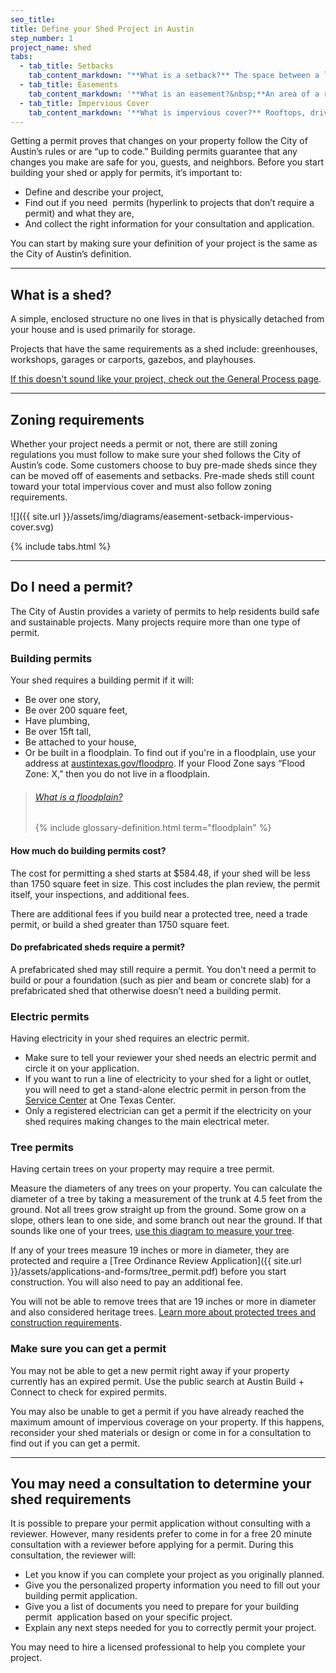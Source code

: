 ```yaml
---
seo_title: 
title: Define your Shed Project in Austin
step_number: 1
project_name: shed
tabs:
  - tab_title: Setbacks
    tab_content_markdown: "**What is a setback?** The space between a lot's border and the area where a building can be built. Setbacks typically cannot have anything built on them. If your shed will be less than 15 feet tall, then you must keep 5 feet from both your side and rear property lines clear. You may not build within these spaces. If you shed will be more than 15 feet tall, then you must keep 10 feet from your rear property line clear and 5 feet from your side property line clear, and you may not build within these spaces. There is also a 25 foot setback from your front property line. [Learn more about setbacks](/resources/glossary/setback)."
  - tab_title: Easements
    tab_content_markdown: '**What is an easement?&nbsp;**An area of a resident’s property that can be used, built on or changed by a government entity or neighbor. You may not build on any easements on your property. The city will need to access any easements on your lot. You may be fined or asked to demolish your deck if you choose to build it on an easement[Learn more about easements](/resources/glossary/easement).'
  - tab_title: Impervious Cover
    tab_content_markdown: '**What is impervious cover?** Rooftops, driveways, parking lots, and other man-made or stone surfaces that keep water from being absorbed into the ground. If you do not live in a floodplain, your impervious cover cannot exceed 45% of your property. If you do live in a floodplain, your impervious cover cannot exceed 10% of your property. Impervious cover restrictions are in place to make sure a significant amount of water is making it back into the soil and to prevent flooding. [Learn more about impervious cover](/resources/glossary/impervious-cover).'
---
```



Getting a permit proves that changes on your property follow the City of Austin’s rules or are “up to code.” Building permits guarantee that any changes you make are safe for you, guests, and neighbors. Before you start building your shed or apply for permits, it’s important to:

* Define and describe your project,
* Find out if you need &nbsp;permits (hyperlink to projects that don’t require a permit) and what they are,
* And collect the right information for your consultation and application.

You can start by making sure your definition of your project is the same as the City of Austin’s definition.

---

## What is a shed?

A simple, enclosed structure no one lives in that is physically detached from your house and is used primarily for storage.

Projects that have the same requirements as a shed include: greenhouses, workshops, garages or carports, gazebos, and playhouses.

[If this doesn't sound like your project, check out the General Process page](/projects/general-process).&nbsp;

---

## Zoning requirements

Whether your project needs a permit or not, there are still zoning regulations you must follow to make sure your shed follows the City of Austin’s code. Some customers choose to buy pre-made sheds since they can be moved off of easements and setbacks. Pre-made sheds still count toward your total impervious cover and must also follow zoning requirements. &nbsp;

![]({{ site.url }}/assets/img/diagrams/easement-setback-impervious-cover.svg)

{% include tabs.html %}

---

## Do I need a permit?

The City of Austin provides a variety of permits to help residents build safe and sustainable projects. Many projects require more than one type of permit.

### Building permits

Your shed requires a building permit if it will:

* Be over one story,
* Be over 200 square feet,
* Have plumbing,
* Be over 15ft tall,
* Be attached to your house,
* Or be built in a floodplain. To find out if you're in a floodplain, use your address at [austintexas.gov/floodpro](http://austintexas.gov/floodpro/). If your Flood Zone says “Flood Zone: X,” then you do not live in a floodplain.

> ###### [What is a floodplain?](/resources/glossary/floodplain)
>
> {% include glossary-definition.html term="floodplain" %}

#### How much do building permits cost?

The cost for permitting a shed starts at $584.48, if your shed will be less than 1750 square feet in size. This cost includes the plan review, the permit itself, your inspections, and additional fees.

There are additional fees if you build near a protected tree, need a trade permit, or build a shed greater than 1750 square feet.

#### Do prefabricated sheds require a permit?

A prefabricated shed may still require a permit. You don't need a permit to build or pour a foundation (such as pier and beam or concrete slab) for a prefabricated shed that otherwise doesn’t need a building permit.

### Electric permits

Having electricity in your shed requires an electric permit.&nbsp;

* Make sure to tell your reviewer your shed needs an electric permit and circle it on your application.&nbsp;
* If you want to run a line of electricity to your shed for a light or outlet, you will need to get a stand-alone electric permit in person from the [Service Center](/resources/contact/#service-center) at One Texas Center.
* Only a registered electrician can get a permit if the electricity on your shed requires making changes to the main electrical meter.

### Tree permits

Having certain trees on your property may require a tree permit.

Measure the diameters of any trees on your property. You can calculate the diameter of a tree by taking a measurement of the trunk at 4.5 feet from the ground. Not all trees grow straight up from the ground. Some grow on a slope, others lean to one side, and some branch out near the ground. If that sounds like one of your trees, [use this diagram to measure your tree](https://www.austintexas.gov/sites/default/files/files/Planning/City_Arborist/Tree_Measurement_Diagram.pdf).

If any of your trees measure 19 inches or more in diameter, they are protected and require a [Tree Ordinance Review Application]({{ site.url }}/assets/applications-and-forms/tree_permit.pdf) before you start construction. You will also need to pay an additional fee.

You will not be able to remove trees that are 19 inches or more in diameter and also considered heritage trees.&nbsp;[Learn more about protected trees and construction requirements](/residential-toolkit/building-near-a-tree/).

### Make sure you can get a permit

You may not be able to get a new permit right away if your property currently has an expired permit. Use the public search at Austin Build + Connect to check for expired permits.

You may also be unable to get a permit if you have already reached the maximum amount of impervious coverage on your property. If this happens, reconsider your shed materials or design or come in for a consultation to find out if you can get a permit.

---

## You may need a consultation to determine your shed requirements

It is possible to prepare your permit application without consulting with a reviewer. However, many residents prefer to come in for a free 20 minute consultation with a reviewer before applying for a permit. During this consultation, the reviewer will:

* Let you know if you can complete your project as you originally planned.
* Give you the personalized property information you need to fill out your building permit application.
* Give you a list of documents you need to prepare for your building permit &nbsp;application based on your specific project.
* Explain any next steps needed for you to correctly permit your project.

You may need to hire a licensed professional to help you complete your project.